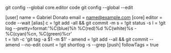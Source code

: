 git config --global core.editor code
git config --global --edit



[user]
	name = Gabriel Donato
	email = name@example.com
[core]
	editor = code --wait
[alias]
	c = !git add -all && git commit -m
	s = !git status -s
	l = !git log --pretty=format:'%C(blue)%h %C(red)%d %C(white)%s - %C(cyan)%cn,  %C(green)%cr'	
	t = !sh -c 'git tag -a $1 -m $1' -
	amend = !git add --all && git commit --amend --no-edit 
	count = !git shortlog -s --grep
[push]
	followTags = true
